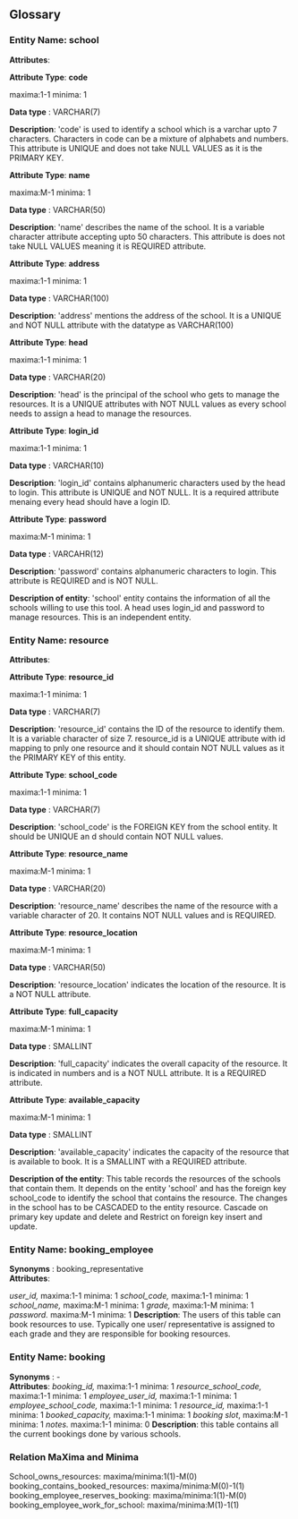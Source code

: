 ## Glossary


### Entity Name: school

__Attributes__: 

__Attribute Type__: __code__

maxima:1-1 minima: 1

__Data type__ : VARCHAR(7)

__Description__: 'code' is used to identify a school which is a varchar upto 7 characters.
Characters in code can be a mixture of alphabets and numbers. This attribute is UNIQUE and does not take NULL VALUES as it is the PRIMARY KEY.

__Attribute Type__: __name__ 

maxima:M-1 minima: 1

__Data type__ : VARCHAR(50)

__Description__: 'name' describes the name of the school. It is a variable character attribute accepting upto 50 characters. This attribute is does not take NULL VALUES meaning it is REQUIRED attribute.


__Attribute Type__: __address__

maxima:1-1 minima: 1

__Data type__ : VARCHAR(100)

__Description__: 'address' mentions the address of the school. It is a UNIQUE and NOT NULL attribute with the datatype as VARCHAR(100)


__Attribute Type__: __head__

maxima:1-1 minima: 1

__Data type__ : VARCHAR(20)

__Description__: 'head' is the principal of the school who gets to manage the resources. It is a UNIQUE attributes with NOT NULL values as every school needs to assign a head to manage the resources. 


__Attribute Type__: __login_id__

maxima:1-1 minima: 1

__Data type__ : VARCHAR(10)

__Description__: 'login_id' contains alphanumeric characters used by the head to login. This attribute is UNIQUE and NOT NULL. It is a required attribute menaing every head should have a login ID. 


__Attribute Type__: __password__

maxima:M-1 minima: 1

__Data type__ : VARCAHR(12)

__Description__: 'password' contains alphanumeric characters to login. This attribute is REQUIRED and is NOT NULL. 


__Description of entity__: 'school' entity contains the information of all the schools willing to use this tool. A head uses login_id and password to manage resources. This is an independent entity.

### Entity Name: resource

__Attributes__: 


__Attribute Type__: __resource_id__

maxima:1-1 minima: 1

__Data type__ : VARCHAR(7)

__Description__: 'resource_id' contains the ID of the resource to identify them. It is a variable character of size 7. resource_id is a UNIQUE attribute with id mapping to pnly one resource and it should contain NOT NULL values as it the PRIMARY KEY of this entity.


__Attribute Type__: __school_code__

maxima:1-1 minima: 1

__Data type__ : VARCHAR(7)

__Description__: 'school_code' is the FOREIGN KEY from the school entity. It should be UNIQUE an d should contain NOT NULL values. 


__Attribute Type__: __resource_name__

maxima:M-1 minima: 1

__Data type__ : VARCHAR(20)

__Description__: 'resource_name' describes the name of the resource with a variable character of 20. It contains NOT NULL values and is REQUIRED.


__Attribute Type__: __resource_location__

maxima:M-1 minima: 1

__Data type__ : VARCHAR(50)

__Description__: 'resource_location' indicates the location of the resource. It is a NOT NULL attribute.


__Attribute Type__: __full_capacity__

maxima:M-1 minima: 1

__Data type__ : SMALLINT

__Description__: 'full_capacity' indicates the overall capacity of the resource. It is indicated in numbers and is a NOT NULL attribute. It is a REQUIRED attribute.


__Attribute Type__: __available_capacity__

maxima:M-1 minima: 1

__Data type__ : SMALLINT

__Description__: 'available_capacity' indicates the capacity of the resource that is available to book. It is a SMALLINT with a REQUIRED attribute. 


__Description of the entity__: This table records the resources of the schools that contain them. It depends on the entity 'school' and has the foreign key school_code to identify the school that contains the resource. The changes in the school has to be CASCADED to the entity resource. Cascade on primary key update and delete and Restrict on foreign key insert and update. 


### Entity Name: booking_employee
__Synonyms__ : booking_representative  
__Attributes__: 

_user_id,_ maxima:1-1 minima: 1
_school_code,_ maxima:1-1 minima: 1
_school_name,_ maxima:M-1 minima: 1
_grade,_ maxima:1-M minima: 1
_password._ maxima:M-1 minima: 1
__Description__: The users of this table can book resources to use.
Typically one user/ representative is assigned to each grade and they are responsible for booking resources.


### Entity Name: booking
__Synonyms__ : -  
__Attributes__: 
_booking_id,_ maxima:1-1 minima: 1
_resource_school_code,_ maxima:1-1 minima: 1
_employee_user_id,_ maxima:1-1 minima: 1
_employee_school_code,_ maxima:1-1 minima: 1
_resource_id,_ maxima:1-1 minima: 1
_booked_capacity,_ maxima:1-1 minima: 1
_booking slot_, maxima:M-1 minima: 1
_notes._ maxima:1-1 minima: 0
__Description__: this table contains all the current bookings done by various schools.


### Relation MaXima and Minima
School_owns_resources: maxima/minima:1(1)-M(0)
booking_contains_booked_resources: maxima/minima:M(0)-1(1)
booking_employee_reserves_booking: maxima/minima:1(1)-M(0)
booking_employee_work_for_school: maxima/minima:M(1)-1(1)

